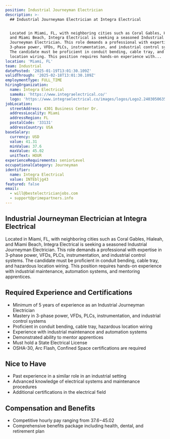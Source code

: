 ```yaml
---
position: Industrial Journeyman Electrician
description: >-
  ## Industrial Journeyman Electrician at Integra Electrical


  Located in Miami, FL, with neighboring cities such as Coral Gables, Hialeah,
  and Miami Beach, Integra Electrical is seeking a seasoned Industrial
  Journeyman Electrician. This role demands a professional with expertise in
  3-phase power, VFDs, PLCs, instrumentation, and industrial control systems.
  The candidate must be proficient in conduit bending, cable tray, and hazardous
  location wiring. This position requires hands-on experience with...
location: 'Miami, FL'
team: Industrial
datePosted: '2025-01-19T13:01:30.109Z'
validThrough: '2025-02-18T13:01:30.109Z'
employmentType: FULL_TIME
hiringOrganization:
  name: Integra Electrical
  sameAs: 'https://www.integraelectrical.co/'
  logo: 'https://www.integraelectrical.co/images/logos/Logo2.2403050635216.png'
jobLocation:
  streetAddress: 4301 Business Center Dr.
  addressLocality: Miami
  addressRegion: FL
  postalCode: '33131'
  addressCountry: USA
baseSalary:
  currency: USD
  value: 41.31
  minValue: 37.6
  maxValue: 45.02
  unitText: HOUR
experienceRequirements: seniorLevel
occupationalCategory: Journeyman
identifier:
  name: Integra Electrical
  value: INTEbljg43
featured: false
email:
  - will@bestelectricianjobs.com
  - support@primepartners.info
---
```




## Industrial Journeyman Electrician at Integra Electrical

Located in Miami, FL, with neighboring cities such as Coral Gables, Hialeah, and Miami Beach, Integra Electrical is seeking a seasoned Industrial Journeyman Electrician. This role demands a professional with expertise in 3-phase power, VFDs, PLCs, instrumentation, and industrial control systems. The candidate must be proficient in conduit bending, cable tray, and hazardous location wiring. This position requires hands-on experience with industrial maintenance, automation systems, and mentoring apprentices.

## Required Experience and Certifications

- Minimum of 5 years of experience as an Industrial Journeyman Electrician
- Mastery in 3-phase power, VFDs, PLCs, instrumentation, and industrial control systems
- Proficient in conduit bending, cable tray, hazardous location wiring
- Experience with industrial maintenance and automation systems
- Demonstrated ability to mentor apprentices
- Must hold a State Electrical License
- OSHA-30, Arc Flash, Confined Space certifications are required

## Nice to Have

- Past experience in a similar role in an industrial setting
- Advanced knowledge of electrical systems and maintenance procedures
- Additional certifications in the electrical field

## Compensation and Benefits

- Competitive hourly pay ranging from $37.6-$45.02
- Comprehensive benefits package including health, dental, and retirement plan
